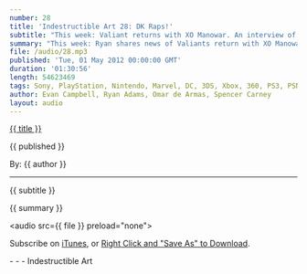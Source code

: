 ```yaml
---
number: 28
title: 'Indestructible Art 28: DK Raps!'
subtitle: "This week: Valiant returns with XO Manowar. An interview of Grant Morrison in this month's Playboy. Nintendo's recent financial woes. Sony's newly announced Battle Royale. Lone Survivor. Avengers v XMen Versus. Story in games. Walking Dead Ep1."
summary: "This week: Ryan shares news of Valiants return with XO Manowar, and an interview of Grant Morrison in this month's Playboy. Omar and Evan discuss Nintendo's recent financial woes, Sony's newly announced Battle Royale, and 2D survival horror game Lone Survivor. Ryan doesn't think the new Versus book is any good. The crew weighs in on Story in Games. Omar played the new Walking Dead game from Tell Tale, and thinks is a good start for the series. Ryan teases at an upcoming Avengers review cast."
file: /audio/28.mp3
published: 'Tue, 01 May 2012 00:00:00 GMT'
duration: '01:30:56'
length: 54623469
tags: Sony, PlayStation, Nintendo, Marvel, DC, 3DS, Xbox, 360, PS3, PSN, XBLA, Video Games, Comics, Games, Indestructible Art, Walking Dead, Grant Morrison, Batman, Lone Survivor, Awesomenaughts, Capcom, Battle Royale, Manowar, Avengers, Avengers v Xmen, Versus
author: Evan Campbell, Ryan Adams, Omar de Armas, Spencer Carney
layout: audio
---
```


<a href="../episodes/{{ number }}.html" class='postTitleLink'><p class='postTitle'>{{ title }}</p></a>
<p class='postPublished'>{{ published }}</p>
<p class='postAuthor'>By: {{ author }}</p>
<hr>
{{ subtitle }}  
  
{{ summary }}  

<audio src={{ file }} preload="none"></audio>
<p class='subLinks'>Subscribe on <a href='http://bit.ly/iapodcast'>iTunes</a>, or <a href={{ file }}>Right Click and "Save As" to Download</a>.</p>
- - -
Indestructible Art
